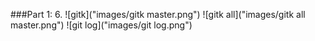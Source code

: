 
###Part 1:
6.	![gitk]("images/gitk master.png")
	![gitk all]("images/gitk all master.png")
	![git log]("images/git log.png")
